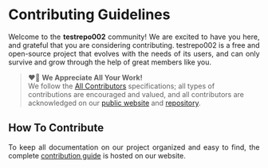 # Contributing Guidelines

<p align="justify">
    Welcome to the <b>testrepo002</b> community!
    We are excited to have you here,
    and grateful that you are considering contributing.
    testrepo002 is a free and open-source project that evolves with the needs of its users,
    and can only survive and grow through the help of great members like you.
</p>

<blockquote>
    ❤️🙏 <b>We Appreciate All Your Work!</b>
    <br>
    We follow the <a href="https://allcontributors.org/docs/en/specification">All Contributors</a>
    specifications; all types of contributions are encouraged and valued, and all contributors are
    acknowledged on our <a href="https://quantized8.github.io/testrepo002/about/#contributors">public website</a>
    and <a href="https://github.com/QuanTizEd8/testrepo002/releases">repository</a>.
</blockquote>

## How To Contribute

<p align="justify">
    To keep all documentation on our project organized and easy to find, the complete
    <a href="https://quantized8.github.io/testrepo002/contribute">contribution guide</a> is hosted on our website.
</p>

